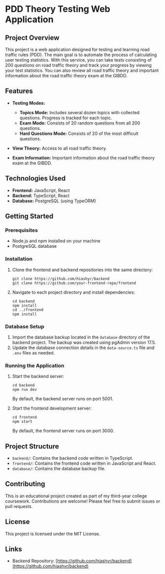 # PDD Theory Testing Web Application

## Project Overview
This project is a web application designed for testing and learning road traffic rules (PDD). The main goal is to automate the process of calculating user testing statistics. With this service, you can take tests consisting of 200 questions on road traffic theory and track your progress by viewing your test statistics. You can also review all road traffic theory and important information about the road traffic theory exam at the GIBDD.

## Features
- **Testing Modes:**
  - **Topics Mode:** Includes several dozen topics with collected questions. Progress is tracked for each topic.
  - **Exam Mode:** Consists of 20 random questions from all 200 questions.
  - **Hard Questions Mode:** Consists of 20 of the most difficult questions.

- **View Theory:** Access to all road traffic theory.
- **Exam Information:** Important information about the road traffic theory exam at the GIBDD.

## Technologies Used
- **Frontend:** JavaScript, React
- **Backend:** TypeScript, React
- **Database:** PostgreSQL (using TypeORM)

## Getting Started

### Prerequisites
- Node.js and npm installed on your machine
- PostgreSQL database

### Installation
1. Clone the frontend and backend repositories into the same directory:
   ```
   git clone https://github.com/hiashyr/backend
   git clone https://github.com/your-frontend-repo/frontend
   ```
2. Navigate to each project directory and install dependencies:
   ```
   cd backend
   npm install
   cd ../frontend
   npm install
   ```

### Database Setup
1. Import the database backup located in the `database` directory of the backend project. The backup was created using pgAdmin version 17.5.
2. Update the database connection details in the `data-source.ts` file and `.env` files as needed.

### Running the Application
1. Start the backend server:
   ```
   cd backend
   npm run dev
   ```
   By default, the backend server runs on port 5001.

2. Start the frontend development server:
   ```
   cd frontend
   npm start
   ```
   By default, the frontend server runs on port 3000.

## Project Structure
- `backend/`: Contains the backend code written in TypeScript.
- `frontend/`: Contains the frontend code written in JavaScript and React.
- `database/`: Contains the database backup file.

## Contributing
This is an educational project created as part of my third-year college coursework. Contributions are welcome! Please feel free to submit issues or pull requests.

## License
This project is licensed under the MIT License.

## Links
- Backend Repository: [https://github.com/hiashyr/backend](https://github.com/hiashyr/backend)
